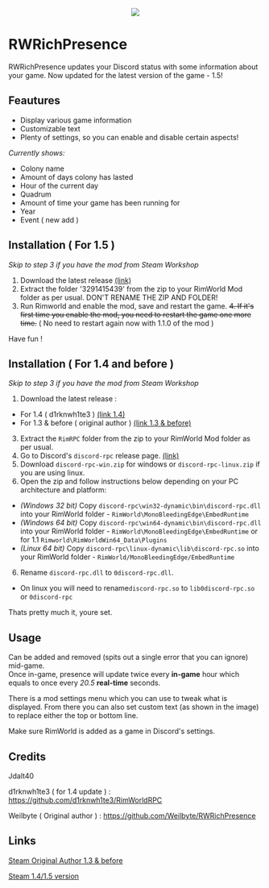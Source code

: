 
<p align="center">
<img src="https://i.imgur.com/0bQFhhY.png">
</p>

# RWRichPresence
RWRichPresence updates your Discord status with some information about your game. Now updated for the latest version of the game - 1.5!

## Feautures

* Display various game information 
* Customizable text 
* Plenty of settings, so you can enable and disable certain aspects!

*Currently shows:*
* Colony name
* Amount of days colony has lasted
* Hour of the current day
* Quadrum
* Amount of time your game has been running for
* Year
* Event ( new add )

## Installation ( For 1.5 )
*Skip to step 3 if you have the mod from Steam Workshop*

1. Download the latest release [(link)](https://github.com/MasterPNJ/RimWorldRPC/releases)
2. Extract the folder '3291415439' from the zip to your RimWorld Mod folder as per usual. DON'T RENAME THE ZIP AND FOLDER!
3. Run Rimworld and enable the mod, save and restart the game.
~~4. If it's first time you enable the mod, you need to restart the game one more time.~~ ( No need to restart again now with 1.1.0 of the mod )

Have fun !

## Installation ( For 1.4 and before )
*Skip to step 3 if you have the mod from Steam Workshop*

1. Download the latest release :
  * For 1.4 ( d1rknwh1te3 ) [(link 1.4)](https://github.com/d1rknwh1te3/RimWorldRPC/releases)
  * For 1.3 & before ( original author ) [(link 1.3 & before)](https://github.com/Weilbyte/RWRichPresence/releases)
3. Extract the `RimRPC` folder from the zip to your RimWorld Mod folder as per usual.
4. Go to Discord's `discord-rpc` release page. [(link)](https://github.com/discordapp/discord-rpc/releases)
5. Download `discord-rpc-win.zip` for windows or `discord-rpc-linux.zip` if you are using linux.
6. Open the zip and follow instructions below depending on your PC architecture and platform:  
  * *(Windows 32 bit)*  Copy  `discord-rpc\win32-dynamic\bin\discord-rpc.dll` into your RimWorld folder - `RimWorld\MonoBleedingEdge\EmbedRuntime`  
  * *(Windows 64 bit)* Copy `discord-rpc\win64-dynamic\bin\discord-rpc.dll` into your RimWorld folder - `RimWorld\MonoBleedingEdge\EmbedRuntime` or for 1.1 `Rimworld\RimWorldWin64_Data\Plugins`
  * *(Linux 64 bit)* Copy `discord-rpc\linux-dynamic\lib\discord-rpc.so` into your RimWorld folder - `RimWorld/MonoBleedingEdge/EmbedRuntime`
6. Rename `discord-rpc.dll` to `0discord-rpc.dll`.
  * On linux you will need to rename`discord-rpc.so` to `lib0discord-rpc.so` or `0discord-rpc`

Thats pretty much it, youre set. 

##  Usage
Can be added and removed (spits out a single error that you can ignore) mid-game.  
Once in-game, presence will update twice every **in-game** hour which equals to once every *20.5* **real-time** seconds.

There is a mod settings menu which you can use to tweak what is displayed. From there you can also set custom text (as shown in the image) to replace either the top or bottom line.


Make sure RimWorld is added as a game in Discord's settings.

## Credits
Jdalt40

d1rknwh1te3 ( for 1.4 update ) : https://github.com/d1rknwh1te3/RimWorldRPC

Weilbyte ( Original author ) : https://github.com/Weilbyte/RWRichPresence

## Links

[Steam Original Author 1.3 & before](https://steamcommunity.com/sharedfiles/filedetails/?id=1463057070)

[Steam 1.4/1.5 version](https://steamcommunity.com/sharedfiles/filedetails/?id=3291415439)
